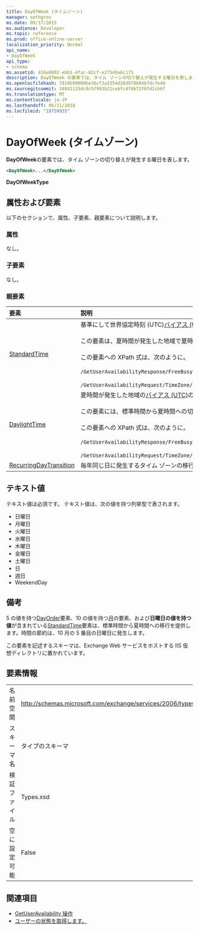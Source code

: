 ```yaml
---
title: DayOfWeek (タイムゾーン)
manager: sethgros
ms.date: 09/17/2015
ms.audience: Developer
ms.topic: reference
ms.prod: office-online-server
localization_priority: Normal
api_name:
- DayOfWeek
api_type:
- schema
ms.assetid: 416e8892-ebb1-4fac-82cf-e27549a6c175
description: DayOfWeek の要素では、タイム ゾーンの切り替えが発生する曜日を表します。
ms.openlocfilehash: 7816b90000be36cf3a3354d26d978684bfdcfe40
ms.sourcegitcommit: 34041125dc8c5f993b21cebfc4f8b72f0fd2cb6f
ms.translationtype: MT
ms.contentlocale: ja-JP
ms.lasthandoff: 06/11/2018
ms.locfileid: "19759935"
---
```

# <a name="dayofweek-timezone"></a>DayOfWeek (タイムゾーン)

**DayOfWeek**の要素では、タイム ゾーンの切り替えが発生する曜日を表します。 
  
```xml
<DayOfWeek>...</DayOfWeek>
```

**DayOfWeekType**

## <a name="attributes-and-elements"></a>属性および要素

以下のセクションで、属性、子要素、親要素について説明します。
  
### <a name="attributes"></a>属性

なし。
  
### <a name="child-elements"></a>子要素

なし。
  
### <a name="parent-elements"></a>親要素

|**要素**|**説明**|
|:-----|:-----|
|[StandardTime](standardtime.md) <br/> | 基準にして世界協定時刻 (UTC)[バイアス (UTC)](bias-utc.md)の要素で表される時間からのオフセットを表します。<br/><br/>この要素は、夏時間が発生した地域で夏時間から切り替えに関する情報を標準時も含みます。<br/><br/>この要素への XPath 式は、次のように。<br/><br/>`/GetUserAvailabilityResponse/FreeBusyResponseArray/FreeBusyResponse/FreeBusyView/WorkingHours/TimeZone/StandardTime`<br/><br/>`/GetUserAvailabilityRequest/TimeZone/StandardTime` <br/> |
|[DaylightTime](daylighttime.md) <br/> | 夏時間が発生した地域の[バイアス (UTC)](bias-utc.md)の要素で表される UTC 時間からのオフセットを表します。<br/><br/>この要素には、標準時間から夏時間への切り替えが発生した場合についての情報も含まれています。<br/><br/>この要素への XPath 式は、次のように。<br/><br/>`/GetUserAvailabilityResponse/FreeBusyResponseArray/FreeBusyResponse/FreeBusyView/WorkingHours/TimeZone/DaylightTime`<br/><br/>`/GetUserAvailabilityRequest/TimeZone/DaylightTime` <br/> |
|[RecurringDayTransition](recurringdaytransition.md) <br/> |毎年同じ日に発生するタイム ゾーンの移行を表します。  <br/> |
   
## <a name="text-value"></a>テキスト値

テキスト値は必須です。 テキスト値は、次の値を持つ列挙型で表されます。
  
- 日曜日    
- 月曜日    
- 火曜日    
- 水曜日    
- 木曜日    
- 金曜日    
- 土曜日    
- 日    
- 週日   
- WeekendDay
    
## <a name="remarks"></a>備考

5 の値を持つ[DayOrder](dayorder.md)要素、10 の値を持つ[月](month.md)の要素、および**日曜日の値を持つ値**が含まれている[StandardTime](standardtime.md)要素は、標準時間から夏時間への移行を提供します。時間の節約は、10 月の 5 番目の日曜日に発生します。 
  
この要素を記述するスキーマは、Exchange Web サービスをホストする IIS 仮想ディレクトリに置かれています。
  
## <a name="element-information"></a>要素情報

|||
|:-----|:-----|
|名前空間  <br/> |http://schemas.microsoft.com/exchange/services/2006/types  <br/> |
|スキーマ名  <br/> |タイプのスキーマ  <br/> |
|検証ファイル  <br/> |Types.xsd  <br/> |
|空に設定可能  <br/> |False  <br/> |
   
## <a name="see-also"></a>関連項目

- [GetUserAvailability 操作](getuseravailability-operation.md)
- [ユーザーの状態を取得します。](http://msdn.microsoft.com/library/d4133fcb-9b0f-4e6b-aadf-a389da83516a%28Office.15%29.aspx)

